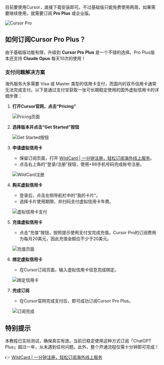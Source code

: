 目前要使用Cursor，直接下载安装即可。不过基础版只能免费使用两周，如果需要继续使用，就需要订阅 **Pro Plus** 或企业版。

![Cursor Pro](https://pic3.zhimg.com/80/v2-35eb44daf110cb196778a59ec797d102_1440w.webp)

## 如何订阅Cursor Pro Plus？

由于基础版功能有限，升级到 **Cursor Pro Plus** 是一个不错的选择。Pro Plus版本还支持 **Claude Opus** 每天10次的使用！

### 支付问题解决方案

海外服务大多需要 Visa 或 Master 类型的信用卡支付，而国内的双币信用卡通常无法完成支付。以下是通过支付宝获取一张可长期稳定使用的国外虚拟信用卡的详细步骤：

1. **打开Cursor官网，点击“Pricing”**
   
   ![Pricing页面](https://pic2.zhimg.com/80/v2-45c6e0fb213bd1c5262d2e816c5d2235_1440w.webp)

2. **选择版本并点击“Get Started”按钮**
   
   ![Get Started按钮](https://pic4.zhimg.com/80/v2-24b9a8c249cc295164ef838a2efd716f_1440w.webp)

3. **申请虚拟信用卡**
   - 保留订阅页面，打开 [WildCard | 一分钟注册，轻松订阅海外线上服务](https://bit.ly/bewildcard)。
   - 点击右上角的“登录/注册”按钮，使用+86手机号码完成账号注册。

   ![WildCard注册](https://pica.zhimg.com/80/v2-0eb3b7e485092e4ddcaca3238c24e0dc_1440w.webp)

4. **购买虚拟信用卡**
   - 登录后，点击左侧导航栏中的“我的卡片”。
   - 选择卡片使用期限，并扫码支付虚拟信用卡年费。

   ![虚拟信用卡支付](https://pic4.zhimg.com/80/v2-23a53693c6ab20a775bb3b71fe7e7567_1440w.webp)

5. **充值虚拟信用卡**
   - 点击“充值”按钮，按照提示使用支付宝完成充值。Cursor Pro的订阅费用为每月20美元，因此充值金额应不少于20美元。

   ![充值页面](https://pic1.zhimg.com/80/v2-838fcdaca6677d2da044bf82f52dce72_1440w.webp)

6. **绑定虚拟信用卡**
   - 在Cursor订阅页面，输入虚拟信用卡信息完成绑定。

   ![绑定信用卡](https://pic1.zhimg.com/80/v2-97beba2a38211847a01dca10c9f76fd4_1440w.webp)

7. **完成订阅**
   - 在Cursor官网完成支付后，即可成功订阅Cursor Pro Plus。

   ![订阅完成](https://pic1.zhimg.com/80/v2-3ffc3bf54844867796e93209d4feb19a_1440w.webp)

## 特别提示

本教程已实际测试，确保真实有效。当前已稳定使用这种方式订阅「ChatGPT Plus」超过一年，从未遇到任何问题。此外，整个开通流程仅需十分钟即可完成！

👉 [WildCard | 一分钟注册，轻松订阅海外线上服务](https://bit.ly/bewildcard)